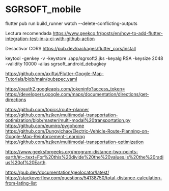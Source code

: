 # SGRSOFT_mobile


<!-- spring.security.user.name=admin
spring.security.user.password=Whoisthere@l@dmin -->

flutter pub run build_runner watch --delete-conflicting-outputs

Lectura recomendada 
https://www.geekco.fr/posts/en/how-to-add-flutter-integration-test-in-a-ci-with-github-action


Desactivar CORS
https://pub.dev/packages/flutter_cors/install


keytool -genkey -v -keystore ./app/sgrsoft2.jks -keyalg RSA -keysize 2048 -validity 10000 -alias sgrsoft_android_debugkey


https://github.com/axiftaj/Flutter-Google-Map-Tutorials/blob/main/pubspec.yaml

https://oauth2.googleapis.com/tokeninfo?access_token=
https://developers.google.com/maps/documentation/directions/get-directions


https://github.com/topics/route-planner
https://github.com/hzjken/multimodal-transportation-optimization/blob/master/multi-modal%20transportation.py
https://github.com/eumiro/pygohome
https://github.com/Dungyichao/Electric-Vehicle-Route-Planning-on-Google-Map-Reinforcement-Learning
https://github.com/hzjken/multimodal-transportation-optimization


https://www.geeksforgeeks.org/program-distance-two-points-earth/#:~:text=For%20this%20divide%20the%20values,is%20the%20radius%20of%20Earth.


https://pub.dev/documentation/geolocator/latest/
https://stackoverflow.com/questions/54138750/total-distance-calculation-from-latlng-list